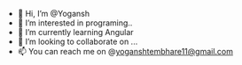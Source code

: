 - 👋 Hi, I’m @Yogansh
- 👀 I’m interested in programing..
- 🌱 I’m currently learning Angular
- 💞️ I’m looking to collaborate on ...
- 📫 You can reach me on @yoganshtembhare11@gmail.com

<!---
Yogansh11/Yogansh11 is a ✨ special ✨ repository because its `README.md` (this file) appears on your GitHub profile.
You can click the Preview link to take a look at your changes.
--->
